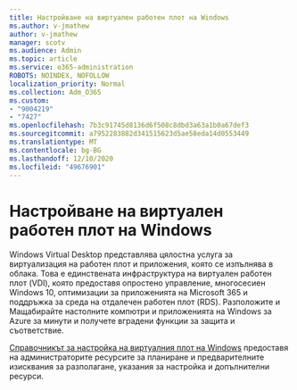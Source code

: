 ```yaml
---
title: Настройване на виртуален работен плот на Windows
ms.author: v-jmathew
author: v-jmathew
manager: scotv
ms.audience: Admin
ms.topic: article
ms.service: o365-administration
ROBOTS: NOINDEX, NOFOLLOW
localization_priority: Normal
ms.collection: Adm_O365
ms.custom:
- "9004219"
- "7427"
ms.openlocfilehash: 7b3c91745d8136d6f508c8dbd3a63a1b0a67def3
ms.sourcegitcommit: a7952283882d341515623d5ae58eda14d0553449
ms.translationtype: MT
ms.contentlocale: bg-BG
ms.lasthandoff: 12/10/2020
ms.locfileid: "49676901"
---
```

# <a name="set-up-windows-virtual-desktop"></a>Настройване на виртуален работен плот на Windows

Windows Virtual Desktop представлява цялостна услуга за виртуализация на работен плот и приложения, която се изпълнява в облака. Това е единствената инфраструктура на виртуален работен плот (VDI), която предоставя опростено управление, многосесиен Windows 10, оптимизации за приложенията на Microsoft 365 и поддръжка за среда на отдалечен работен плот (RDS). Разположите и Мащабирайте настолните компютри и приложенията на Windows за Azure за минути и получете вградени функции за защита и съответствие.

[Справочникът за настройка на виртуалния плот на Windows](https://go.microsoft.com/fwlink/?linkid=2146236) предоставя на администраторите ресурсите за планиране и предварителните изисквания за разполагане, указания за настройка и допълнителни ресурси.
